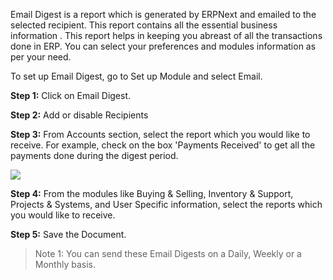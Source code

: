Email Digest is a report which is generated by ERPNext and emailed to the
selected recipient. This report contains all the essential business
information . This report helps in keeping you abreast of all the transactions
done in ERP. You can select your preferences and modules information as per
your need.

  

To set up Email Digest, go to Set up Module and select Email.

  

__Step 1:__ Click on Email Digest.

__Step 2:__ Add or disable Recipients  

__Step 3:__ From Accounts section, select the report which you would like to
receive. For example, check on the box 'Payments Received' to get all the
payments done during the digest period.



![](assets/erpnext_org/images/erpnext/new-email-digest.png)  

  

  

__Step 4:__ From the modules like Buying & Selling, Inventory & Support, Projects & Systems, and User Specific information, select the reports which you would like to receive.

__Step 5:__ Save the Document.

  

> Note 1: You can send these Email Digests on a Daily, Weekly or a Monthly
basis.

